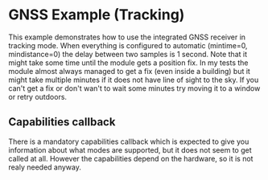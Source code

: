 # GNSS Example (Tracking)

This example demonstrates how to use the integrated GNSS receiver in tracking mode.
When everything is configured to automatic (mintime=0, mindistance=0) the delay between
two samples is 1 second. Note that it might take some time until the module gets a position fix.
In my tests the module almost always managed to get a fix (even inside a building)
but it might take multiple minutes if it does not have line of sight to the sky. 
If you can't get a fix or don't wan't to wait some minutes try moving it to a window or retry outdoors.

## Capabilities callback
There is a mandatory capabilities callback which is expected to give you information about what modes are supported,
but it does not seem to get called at all. However the capabilities depend on the hardware, so it is not realy needed anyway.